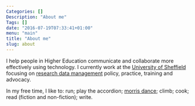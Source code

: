 ```yaml
---
Categories: []
Description: "About me"
Tags: []
date: "2016-07-19T07:33:41+01:00"
menu: "main"
title: "About me"
slug: about
---
```


I help people in Higher Education communicate and collaborate more effectively using technology.  I currently work at the [University of Sheffield][] focusing on [research data management][] policy, practice, training and advocacy.

In my free time, I like to: run; play the accordion; [morris dance][]; climb; cook; read (fiction and non-fiction); write.

[Morris dance]: http://www.fiveriversmorris.org.uk/

[University of Sheffield]: http://www.sheffield.ac.uk/

[research data management]: https://www.sheffield.ac.uk/library/rdm
